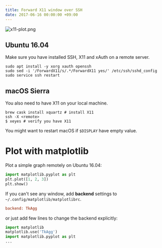 ```yaml
---
title: Forward X11 window over SSH
date: 2017-06-16 00:00:00 +09:00
---
```


![x11-plot.png](/uploads/x11-plot.png)

## Ubuntu 16.04

Make sure you have installed SSH, X11 and xAuth on a remote server.

```
sudo apt install -y xorg xauth openssh
sudo sed -i '/ForwardX11/s/.*/ForwardX11 yes/' /etc/ssh/sshd_config
sudo service ssh restart
```

## macOS Sierra

You also need to have X11 on your local machine.

```
brew cask install xquartz # install X11
ssh -X <remote>
$ xeyes # verify you have X11
```

You might want to restart macOS if `$DISPLAY` have empty value.

# Plot with matplotlib

Plot a simple graph remotely on Ubuntu 16.04:

```python
import matplotlib.pyplot as plt
plt.plot([1, 2, 3])
plt.show()
```

If you can't see any window, add __backend__ settings to `~/.config/matplotlib/matplotlibrc`.

```ini
backend: TkAgg
```

or just add few lines to change the backend explicitly:

```python
import matplotlib
matplotlib.use('TkAgg')
import matplotlib.pyplot as plt
...
```
